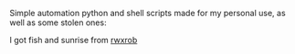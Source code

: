 Simple automation python and shell scripts made for my personal use, as well as some stolen ones:

I got fish and sunrise from [rwxrob](https://github.com/rwxrob)
